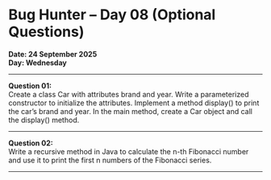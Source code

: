 # Bug Hunter – Day 08 (Optional Questions)

**Date: 24 September 2025**  
**Day: Wednesday**

---

**Question 01:**  
Create a class Car with attributes brand and year. Write a parameterized constructor to initialize the attributes. Implement a method display() to print the car’s brand and year. In the main method, create a Car object and call the display() method.

---

**Question 02:**  
Write a recursive method in Java to calculate the n-th Fibonacci number and use it to print the first n numbers of the Fibonacci series.

---
